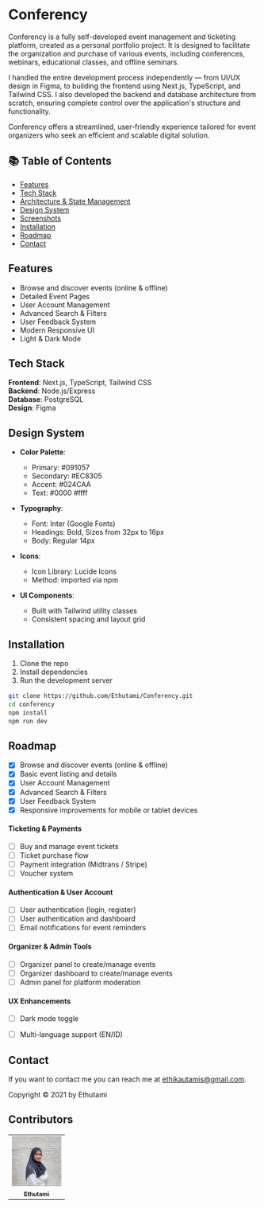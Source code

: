 # Conferency
Conferency is a fully self-developed event management and ticketing platform, created as a personal portfolio project. It is designed to facilitate the organization and purchase of various events, including conferences, webinars, educational classes, and offline seminars.

I handled the entire development process independently — from UI/UX design in Figma, to building the frontend using Next.js, TypeScript, and Tailwind CSS. I also developed the backend and database architecture from scratch, ensuring complete control over the application's structure and functionality.

Conferency offers a streamlined, user-friendly experience tailored for event organizers who seek an efficient and scalable digital solution.

## 📚 Table of Contents
- [Features](#features)
- [Tech Stack](#tech-stack)
- [Architecture & State Management](#architecture--state-management)
- [Design System](#design-system)
- [Screenshots](#screenshots)
- [Installation](#installation)
- [Roadmap](#roadmap)
- [Contact](#contact)

## Features 
- Browse and discover events (online & offline)
- Detailed Event Pages
- User Account Management
- Advanced Search & Filters
- User Feedback System
- Modern Responsive UI
- Light & Dark Mode

## Tech Stack
**Frontend**: Next.js, TypeScript, Tailwind CSS  
**Backend**: Node.js/Express   
**Database**: PostgreSQL  
**Design**: Figma  

## Design System

- **Color Palette**:
  - Primary: #091057
  - Secondary: #EC8305
  - Accent: #024CAA
  - Text: #0000 #ffff

- **Typography**:
  - Font: Inter (Google Fonts)
  - Headings: Bold, Sizes from 32px to 16px
  - Body: Regular 14px

- **Icons**:
  - Icon Library: Lucide Icons
  - Method: imported via npm

- **UI Components**:
  - Built with Tailwind utility classes
  - Consistent spacing and layout grid

## Installation

1. Clone the repo  
2. Install dependencies  
3. Run the development server  

```bash
git clone https://github.com/Ethutami/Conferency.git
cd conferency
npm install
npm run dev
```

## Roadmap
- [x] Browse and discover events (online & offline)
- [x] Basic event listing and details
- [x] User Account Management
- [x] Advanced Search & Filters
- [x] User Feedback System
- [x] Responsive improvements for mobile or tablet devices
#### Ticketing & Payments
- [ ] Buy and manage event tickets
- [ ] Ticket purchase flow
- [ ] Payment integration (Midtrans / Stripe)
- [ ] Voucher system
#### Authentication & User Account
- [ ] User authentication (login, register)
- [ ] User authentication and dashboard
- [ ] Email notifications for event reminders
#### Organizer & Admin Tools
- [ ] Organizer panel to create/manage events
- [ ] Organizer dashboard to create/manage events
- [ ] Admin panel for platform moderation
#### UX Enhancements
- [ ] Dark mode toggle
- [ ] Multi-language support (EN/ID)



## Contact

If you want to contact me you can reach me at <ethikautamis@gmail.com>.

Copyright © 2021 by Ethutami

## Contributors

<center>
  <table>
    <tr>
      <td align="center">
        <a href="https://github.com/Ethutami">
          <img width="100" src="./assets/ethutami.jpg" alt="Ethutami"><br/>
          <sub><b>Ethutami</b></sub>
        </a>
      </td>
    </tr>
  </table>
</center>


